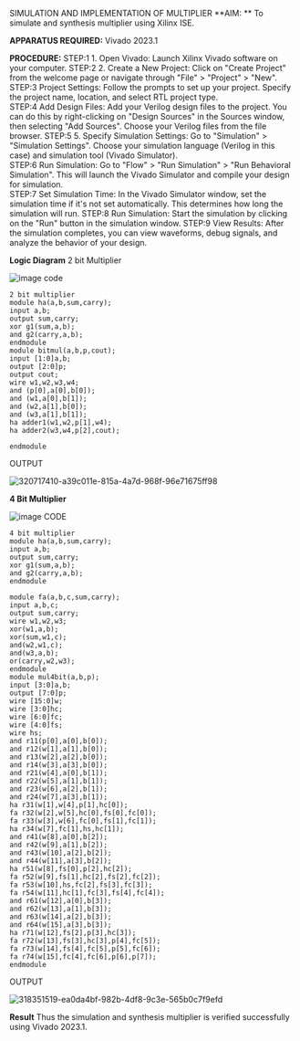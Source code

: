 SIMULATION AND IMPLEMENTATION OF MULTIPLIER
**AIM: **
 To simulate and synthesis multiplier using Xilinx ISE.

**APPARATUS REQUIRED:**
Vivado 2023.1
  
**PROCEDURE:**
STEP:1  1. Open Vivado: Launch Xilinx Vivado software on your computer.
STEP:2 2. Create a New Project: Click on "Create Project" from the welcome page or navigate through "File" > "Project" > "New".      
STEP:3 Project Settings: Follow the prompts to set up your project. Specify the project name, location, and select RTL project type.                      
STEP:4  Add Design Files: Add your Verilog design files to the project. You can do this by right-clicking on "Design Sources" in the Sources window, then selecting "Add Sources". Choose your Verilog files from the file browser.
STEP:5 5. Specify Simulation Settings: Go to "Simulation" > "Simulation Settings". Choose your simulation language (Verilog in this case) and simulation tool (Vivado Simulator).             
STEP:6  Run Simulation: Go to "Flow" > "Run Simulation" > "Run Behavioral Simulation". This will launch the Vivado Simulator and compile your design for simulation.        
STEP:7  Set Simulation Time: In the Vivado Simulator window, set the simulation time if it's not set automatically. This determines how long the simulation will run.
STEP:8  Run Simulation: Start the simulation by clicking on the "Run" button in the simulation window.
STEP:9  View Results: After the simulation completes, you can view waveforms, debug signals, and analyze the behavior of your design.

**Logic Diagram**
2 bit Multiplier

![image](https://github.com/navaneethans/VLSI-LAB-EXP-3/assets/6987778/7713750f-65e6-41c0-8082-5005eac4031c)
code
```
2 bit multiplier
module ha(a,b,sum,carry);
input a,b;
output sum,carry;
xor g1(sum,a,b);
and g2(carry,a,b);
endmodule
module bitmul(a,b,p,cout);
input [1:0]a,b;
output [2:0]p;
output cout;
wire w1,w2,w3,w4;
and (p[0],a[0],b[0]);
and (w1,a[0],b[1]);
and (w2,a[1],b[0]);
and (w3,a[1],b[1]);
ha adder1(w1,w2,p[1],w4);
ha adder2(w3,w4,p[2],cout);

endmodule
```
OUTPUT

![320717410-a39c011e-815a-4a7d-968f-96e71675ff98](https://github.com/KarthikeyanManickam/VLSI-LAB-EXP-3/assets/164841362/40b91854-c06d-4f7d-8287-bcc898d089e8)

**4 Bit Multiplier**

![image](https://github.com/navaneethans/VLSI-LAB-EXP-3/assets/6987778/d95215dd-8cf1-4e08-93cc-96adfdd7fbdc)
CODE
```
4 bit multiplier
module ha(a,b,sum,carry);
input a,b;
output sum,carry;
xor g1(sum,a,b);
and g2(carry,a,b);
endmodule

module fa(a,b,c,sum,carry);
input a,b,c;
output sum,carry;
wire w1,w2,w3;
xor(w1,a,b);
xor(sum,w1,c);
and(w2,w1,c);
and(w3,a,b);
or(carry,w2,w3);
endmodule
module mul4bit(a,b,p);
input [3:0]a,b;
output [7:0]p;
wire [15:0]w;
wire [3:0]hc;
wire [6:0]fc;
wire [4:0]fs;
wire hs;
and r11(p[0],a[0],b[0]);
and r12(w[1],a[1],b[0]);
and r13(w[2],a[2],b[0]);
and r14(w[3],a[3],b[0]);
and r21(w[4],a[0],b[1]);
and r22(w[5],a[1],b[1]);
and r23(w[6],a[2],b[1]);
and r24(w[7],a[3],b[1]);
ha r31(w[1],w[4],p[1],hc[0]);
fa r32(w[2],w[5],hc[0],fs[0],fc[0]);
fa r33(w[3],w[6],fc[0],fs[1],fc[1]);
ha r34(w[7],fc[1],hs,hc[1]);
and r41(w[8],a[0],b[2]);
and r42(w[9],a[1],b[2]);
and r43(w[10],a[2],b[2]);
and r44(w[11],a[3],b[2]);
ha r51(w[8],fs[0],p[2],hc[2]);
fa r52(w[9],fs[1],hc[2],fs[2],fc[2]);
fa r53(w[10],hs,fc[2],fs[3],fc[3]);
fa r54(w[11],hc[1],fc[3],fs[4],fc[4]);
and r61(w[12],a[0],b[3]);
and r62(w[13],a[1],b[3]);
and r63(w[14],a[2],b[3]);
and r64(w[15],a[3],b[3]);
ha r71(w[12],fs[2],p[3],hc[3]);
fa r72(w[13],fs[3],hc[3],p[4],fc[5]);
fa r73(w[14],fs[4],fc[5],p[5],fc[6]);
fa r74(w[15],fc[4],fc[6],p[6],p[7]);
endmodule
```
OUTPUT  

![318351519-ea0da4bf-982b-4df8-9c3e-565b0c7f9efd](https://github.com/KarthikeyanManickam/VLSI-LAB-EXP-3/assets/164841362/d684e2b9-cf66-43b5-9020-085f9c347146)





**Result**
Thus the simulation and synthesis multiplier is verified successfully using Vivado 2023.1.


